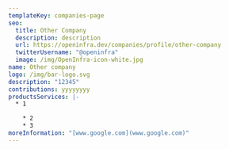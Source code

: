 ```yaml
---
templateKey: companies-page
seo:
  title: Other Company
  description: description
  url: https://openinfra.dev/companies/profile/other-company
  twitterUsername: "@openinfra"
  image: /img/OpenInfra-icon-white.jpg
name: Other company
logo: /img/bar-logo.svg
description: "12345"
contributions: yyyyyyyy
productsServices: |-
  * 1

    * 2
    * 3
moreInformation: "[www.google.com](www.google.com)"
---
```

